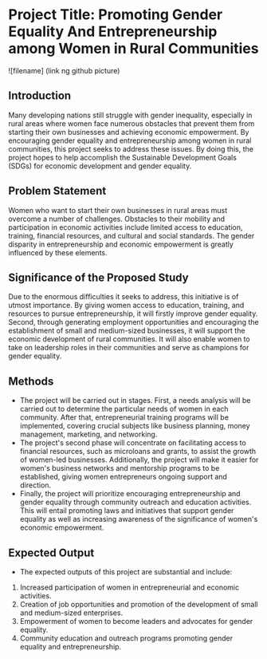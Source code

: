 # Project Title: Promoting Gender Equality And Entrepreneurship among Women in Rural Communities

![filename] (link ng github picture)

## Introduction
  Many developing nations still struggle with gender inequality, especially in rural areas where women face numerous obstacles that prevent them from starting their own businesses and achieving economic empowerment. By encouraging gender equality and entrepreneurship among women in rural communities, this project seeks to address these issues. By doing this, the project hopes to help accomplish the Sustainable Development Goals (SDGs) for economic development and gender equality.

## Problem Statement
  Women who want to start their own businesses in rural areas must overcome a number of challenges. Obstacles to their mobility and participation in economic activities include limited access to education, training, financial resources, and cultural and social standards. The gender disparity in entrepreneurship and economic empowerment is greatly influenced by these elements.
  
## Significance of the Proposed Study
  Due to the enormous difficulties it seeks to address, this initiative is of utmost importance. By giving women access to education, training, and resources to pursue entrepreneurship, it will firstly improve gender equality. Second, through generating employment opportunities and encouraging the establishment of small and medium-sized businesses, it will support the economic development of rural communities. It will also enable women to take on leadership roles in their communities and serve as champions for gender equality.
  
## Methods

* The project will be carried out in stages. First, a needs analysis will be carried out to determine the particular needs of women in each community. After that, entrepreneurial training programs will be implemented, covering crucial subjects like business planning, money management, marketing, and networking.
* The project's second phase will concentrate on facilitating access to financial resources, such as microloans and grants, to assist the growth of women-led businesses. Additionally, the project will make it easier for women's business networks and mentorship programs to be established, giving women entrepreneurs ongoing support and direction.
* Finally, the project will prioritize encouraging entrepreneurship and gender equality through community outreach and education activities. This will entail promoting laws and initiatives that support gender equality as well as increasing awareness of the significance of women's economic empowerment.

## Expected Output

* The expected outputs of this project are substantial and include:

1. Increased participation of women in entrepreneurial and economic activities.
2. Creation of job opportunities and promotion of the development of small and medium-sized enterprises.
3. Empowerment of women to become leaders and advocates for gender equality.
4. Community education and outreach programs promoting gender equality and entrepreneurship.
